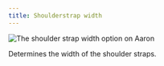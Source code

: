 ```yaml
---
title: Shoulderstrap width
---
```

![The shoulder strap width option on Aaron](./shoulderstrapwidth.svg)

Determines the width of the shoulder straps.
